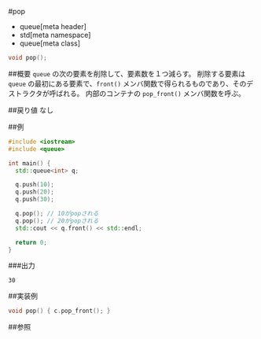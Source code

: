 #pop
* queue[meta header]
* std[meta namespace]
* queue[meta class]

```cpp
void pop();
```

##概要
`queue` の次の要素を削除して、要素数を１つ減らす。 
削除する要素は `queue` の最初にある要素で、`front()` メンバ関数で得られるものであり、そのデストラクタが呼ばれる。 
内部のコンテナの `pop_front()` メンバ関数を呼ぶ。


##戻り値
なし


##例
```cpp
#include <iostream>
#include <queue>

int main() {
  std::queue<int> q;

  q.push(10);
  q.push(20);
  q.push(30);

  q.pop(); // 10がpopされる
  q.pop(); // 20がpopされる
  std::cout << q.front() << std::endl;

  return 0;
}
```

###出力
```
30
```

##実装例
```cpp
void pop() { c.pop_front(); }
```

##参照

